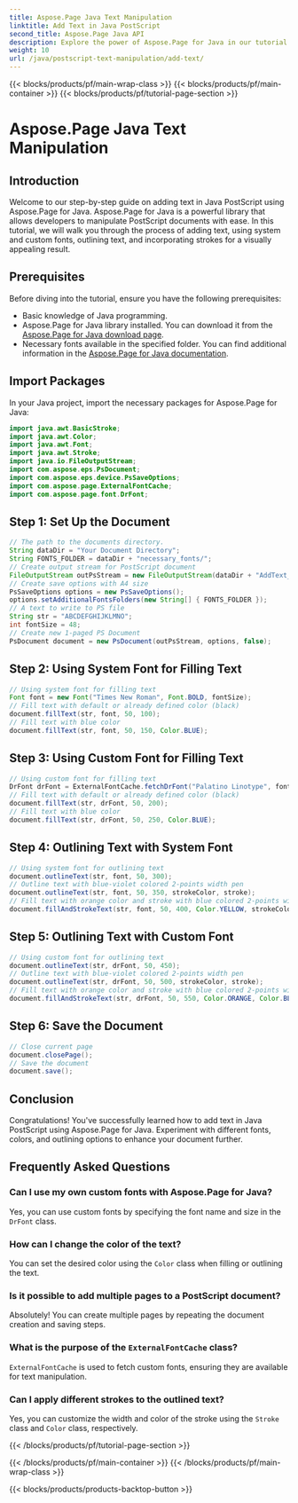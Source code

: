 ```yaml
---
title: Aspose.Page Java Text Manipulation
linktitle: Add Text in Java PostScript
second_title: Aspose.Page Java API
description: Explore the power of Aspose.Page for Java in our tutorial on adding text to PostScript documents. Learn to use system and custom fonts with ease.
weight: 10
url: /java/postscript-text-manipulation/add-text/
---
```


{{< blocks/products/pf/main-wrap-class >}}
{{< blocks/products/pf/main-container >}}
{{< blocks/products/pf/tutorial-page-section >}}

# Aspose.Page Java Text Manipulation

## Introduction
Welcome to our step-by-step guide on adding text in Java PostScript using Aspose.Page for Java. Aspose.Page for Java is a powerful library that allows developers to manipulate PostScript documents with ease. In this tutorial, we will walk you through the process of adding text, using system and custom fonts, outlining text, and incorporating strokes for a visually appealing result.
## Prerequisites
Before diving into the tutorial, ensure you have the following prerequisites:
- Basic knowledge of Java programming.
- Aspose.Page for Java library installed. You can download it from the [Aspose.Page for Java download page](https://releases.aspose.com/page/java/).
- Necessary fonts available in the specified folder. You can find additional information in the [Aspose.Page for Java documentation](https://reference.aspose.com/page/java/).
## Import Packages
In your Java project, import the necessary packages for Aspose.Page for Java:
```java
import java.awt.BasicStroke;
import java.awt.Color;
import java.awt.Font;
import java.awt.Stroke;
import java.io.FileOutputStream;
import com.aspose.eps.PsDocument;
import com.aspose.eps.device.PsSaveOptions;
import com.aspose.page.ExternalFontCache;
import com.aspose.page.font.DrFont;
```
## Step 1: Set Up the Document
```java
// The path to the documents directory.
String dataDir = "Your Document Directory";
String FONTS_FOLDER = dataDir + "necessary_fonts/";
// Create output stream for PostScript document
FileOutputStream outPsStream = new FileOutputStream(dataDir + "AddText_outPS.ps");
// Create save options with A4 size
PsSaveOptions options = new PsSaveOptions();
options.setAdditionalFontsFolders(new String[] { FONTS_FOLDER });
// A text to write to PS file
String str = "ABCDEFGHIJKLMNO";
int fontSize = 48;
// Create new 1-paged PS Document
PsDocument document = new PsDocument(outPsStream, options, false);
```
## Step 2: Using System Font for Filling Text
```java
// Using system font for filling text
Font font = new Font("Times New Roman", Font.BOLD, fontSize);
// Fill text with default or already defined color (black)
document.fillText(str, font, 50, 100);
// Fill text with blue color
document.fillText(str, font, 50, 150, Color.BLUE);
```
## Step 3: Using Custom Font for Filling Text
```java
// Using custom font for filling text
DrFont drFont = ExternalFontCache.fetchDrFont("Palatino Linotype", fontSize, Font.PLAIN);
// Fill text with default or already defined color (black)
document.fillText(str, drFont, 50, 200);
// Fill text with blue color
document.fillText(str, drFont, 50, 250, Color.BLUE);
```
## Step 4: Outlining Text with System Font
```java
// Using system font for outlining text
document.outlineText(str, font, 50, 300);
// Outline text with blue-violet colored 2-points width pen
document.outlineText(str, font, 50, 350, strokeColor, stroke);
// Fill text with orange color and stroke with blue colored 2-points width pen
document.fillAndStrokeText(str, font, 50, 400, Color.YELLOW, strokeColor, stroke);
```
## Step 5: Outlining Text with Custom Font
```java
// Using custom font for outlining text
document.outlineText(str, drFont, 50, 450);
// Outline text with blue-violet colored 2-points width pen
document.outlineText(str, drFont, 50, 500, strokeColor, stroke);
// Fill text with orange color and stroke with blue colored 2-points width pen
document.fillAndStrokeText(str, drFont, 50, 550, Color.ORANGE, Color.BLUE, stroke);
```
## Step 6: Save the Document
```java
// Close current page
document.closePage();
// Save the document
document.save();
```
## Conclusion
Congratulations! You've successfully learned how to add text in Java PostScript using Aspose.Page for Java. Experiment with different fonts, colors, and outlining options to enhance your document further.
## Frequently Asked Questions
### Can I use my own custom fonts with Aspose.Page for Java?
Yes, you can use custom fonts by specifying the font name and size in the `DrFont` class.
### How can I change the color of the text?
You can set the desired color using the `Color` class when filling or outlining the text.
### Is it possible to add multiple pages to a PostScript document?
Absolutely! You can create multiple pages by repeating the document creation and saving steps.
### What is the purpose of the `ExternalFontCache` class?
`ExternalFontCache` is used to fetch custom fonts, ensuring they are available for text manipulation.
### Can I apply different strokes to the outlined text?
Yes, you can customize the width and color of the stroke using the `Stroke` class and `Color` class, respectively.

{{< /blocks/products/pf/tutorial-page-section >}}

{{< /blocks/products/pf/main-container >}}
{{< /blocks/products/pf/main-wrap-class >}}

{{< blocks/products/products-backtop-button >}}
